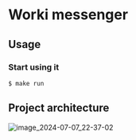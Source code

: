 # Worki messenger

## Usage

### Start using it
```sh_
$ make run
```

## Project architecture
![image_2024-07-07_22-37-02](https://github.com/Mikita-Arsi/worki/assets/73067214/daceefb0-7418-4d49-a4b9-a2ea194f3f5b)
